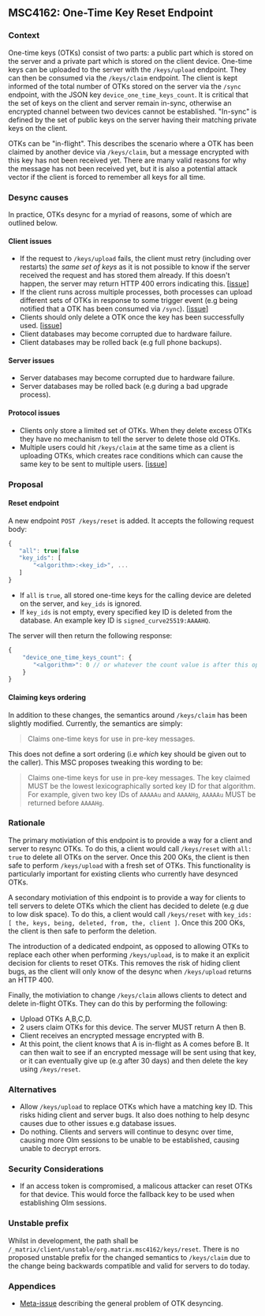 ## MSC4162: One-Time Key Reset Endpoint


### Context
One-time keys (OTKs) consist of two parts: a public part which is stored on the server and a private part which is stored on the client device. One-time keys can be uploaded to the server with the `/keys/upload` endpoint. They can then be consumed via the `/keys/claim` endpoint. The client is kept informed of the total number of OTKs stored on the server via the `/sync` endpoint, with the JSON key `device_one_time_keys_count`. It is critical that the set of keys on the client and server remain in-sync, otherwise an encrypted channel between two devices cannot be established. "In-sync" is defined by the set of public keys on the server having their matching private keys on the client.

OTKs can be "in-flight". This describes the scenario where a OTK has been claimed by another device via `/keys/claim`, but a message encrypted with this key has not been received yet. There are many valid reasons for why the message has not been received yet, but it is also a potential attack vector if the client is forced to remember all keys for all time.

### Desync causes
In practice, OTKs desync for a myriad of reasons, some of which are outlined below.

#### Client issues

 - If the request to `/keys/upload` fails, the client must retry (including over restarts) the _same set of keys_ as it is not possible to know if the server received the request and has stored them already. If this doesn't happen, the server may return HTTP 400 errors indicating this. [[issue](https://github.com/matrix-org/matrix-rust-sdk/issues/1415)]
 - If the client runs across multiple processes, both processes can upload different sets of OTKs in response to some trigger event (e.g being notified that a OTK has been consumed via `/sync`). [[issue](https://github.com/matrix-org/matrix-rust-sdk/issues/3110)]
 - Clients should only delete a OTK once the key has been successfully used. [[issue](https://github.com/matrix-org/matrix-rust-sdk/issues/1761)]
 - Client databases may become corrupted due to hardware failure.
 - Client databases may be rolled back (e.g full phone backups).

#### Server issues
 - Server databases may become corrupted due to hardware failure.
 - Server databases may be rolled back (e.g during a bad upgrade process).

#### Protocol issues
 - Clients only store a limited set of OTKs. When they delete excess OTKs they have no mechanism to tell the server to delete those old OTKs.
 - Multiple users could hit `/keys/claim` at the same time as a client is uploading OTKs, which creates race conditions which can cause the same key to be sent to multiple users. [[issue](https://github.com/matrix-org/matrix-spec/issues/1124)]

### Proposal

#### Reset endpoint
 A new endpoint `POST /keys/reset` is added. It accepts the following request body:

 ```js
 {
    "all": true|false
    "key_ids": [
        "<algorithm>:<key_id>", ...
    ]
 }
 ```
- If `all` is `true`, all stored one-time keys for the calling device are deleted on the server, and `key_ids` is ignored.
- If `key_ids` is not empty, every specified key ID is deleted from the database. An example key ID is `signed_curve25519:AAAAHQ`.

The server will then return the following response:
```js
{
    "device_one_time_keys_count": {
       "<algorithm>": 0 // or whatever the count value is after this operation is applied
    }
}
```

#### Claiming keys ordering
In addition to these changes, the semantics around `/keys/claim` has been slightly modified. Currently, the semantics are simply:

> Claims one-time keys for use in pre-key messages.

This does not define a sort ordering (i.e _which_ key should be given out to the caller). This MSC proposes tweaking this wording to be:

> Claims one-time keys for use in pre-key messages. The key claimed MUST be the lowest lexicographically sorted key ID for that algorithm. For example, given two key IDs of `AAAAAu` and `AAAAHg`, `AAAAAu` MUST be returned before `AAAAHg`.

### Rationale

The primary motiviation of this endpoint is to provide a way for a client and server to resync OTKs. To do this, a client would call `/keys/reset` with `all: true` to delete all OTKs on the server. Once this 200 OKs, the client is then safe to perform `/keys/upload` with a fresh set of OTKs. This functionality is particularly important for existing clients who currently have desynced OTKs.

A secondary motiviation of this endpoint is to provide a way for clients to tell servers to delete OTKs which the client has decided to delete (e.g due to low disk space). To do this, a client would call `/keys/reset` with `key_ids: [ the, keys, being, deleted, from, the, client ]`. Once this 200 OKs, the client is then safe to perform the deletion.

The introduction of a dedicated endpoint, as opposed to allowing OTKs to replace each other when performing `/keys/upload`, is to make it an explicit decision for clients to reset OTKs. This removes the risk of hiding client bugs, as the client will only know of the desync when `/keys/upload` returns an HTTP 400.

Finally, the motiviation to change `/keys/claim` allows clients to detect and delete in-flight OTKs. They can do this by performing the following:
- Upload OTKs A,B,C,D.
- 2 users claim OTKs for this device. The server MUST return A then B.
- Client receives an encrypted message encrypted with B.
- At this point, the client knows that A is in-flight as A comes before B. It can then wait to see if an encrypted message will be sent using that key, or it can eventually give up (e.g after 30 days) and then delete the key using `/keys/reset`.

### Alternatives
- Allow `/keys/upload` to replace OTKs which have a matching key ID. This risks hiding client and server bugs. It also does nothing to help desync causes due to other issues e.g database issues.
- Do nothing. Clients and servers will continue to desync over time, causing more Olm sessions to be unable to be established, causing unable to decrypt errors.

### Security Considerations

- If an access token is compromised, a malicous attacker can reset OTKs for that device. This would force the fallback key to be used when establishing Olm sessions.

### Unstable prefix

Whilst in development, the path shall be `/_matrix/client/unstable/org.matrix.msc4162/keys/reset`. There is no proposed unstable prefix for the changed semantics to `/keys/claim` due to the change being backwards compatible and valid for servers to do today.

### Appendices

- [Meta-issue](https://github.com/element-hq/element-meta/issues/2406) describing the general problem of OTK desyncing.
